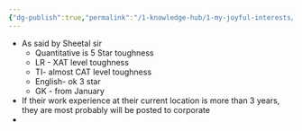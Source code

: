 ```yaml
---
{"dg-publish":true,"permalink":"/1-knowledge-hub/1-my-joyful-interests/z-other-joyful-little-interests/nsb-mba/","noteIcon":""}
---
```


- As said by Sheetal sir
	- Quantitative is 5 Star toughness
	- LR - XAT level toughness
	- TI- almost CAT level toughness
	- English- ok 3 star
	- GK - from January 
- If their work experience at their current location is more than 3 years, they are most probably will be posted to corporate
- 